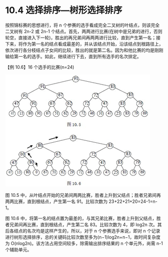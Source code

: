 # 10.4 选择排序—树形选择排序

按照锦标赛的思想进行，将 n 个参赛的选手看成完全二叉树的叶结点，则该完全二叉树有 2n-2 或 2n-1 个结点。首先，两两进行比赛(在树中是兄弟的进行，否则轮空，直接进入下一轮)，胜出的再兄弟间再两两进行比较，直到产生第一名；接下来，将作为第一名的结点看成最差的，并从该结点开始，沿该结点到根路径上，依次进行各分枝结点子女间的比较，胜出的就是第二名。因为和他比赛的均是刚刚输给第一名的选手。如此，继续进行下去，直到所有选手的名次排定。

【例 10.6】16 个选手的比赛(n=24)

![](img/1df9a70f31eaa451ff2845b9baac692a.jpg)

图 10.5 中，从叶结点开始的兄弟间两两比赛，胜者上升到父结点；胜者兄弟间再两两比赛，直到根结点，产生第一名 91。比较次数为 23+22+21+20=24-1=n-1。

图 10.6 中，将第一名的结点置为最差的，与其兄弟比赛，胜者上升到父结点，胜者兄弟间再比赛，直到根结点，产生第二名 83。比较次数为 4，即 log2n 次。其后各结点的名次均是这样产生的，所以，对于 n 个参赛选手来说，即对 n 个记录进行树形选择排序，总的关键码比较次数至多为(n−1)log2n+n−1，故时间复杂度为 O(nlog2n)。该方法占用空间较多，除需输出排序结果的 n 个单元外，尚需 n-1 个辅助单元。